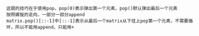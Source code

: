     这题的技巧在于使用pop，pop(0)表示弹出第一个元素，pop()默认弹出最后一个元素
    按照螺旋的走向，一部分一部分append
    matrix.pop()[::-1]中[::-1]表示从最后一个matrix从下往上pop第一个元素，不需要循环，所以不能用append，只能用+
    
